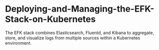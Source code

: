 # Deploying-and-Managing-the-EFK-Stack-on-Kubernetes
The EFK stack combines Elasticsearch, Fluentd, and Kibana to aggregate, store, and visualize logs from multiple sources within a Kubernetes environment.
